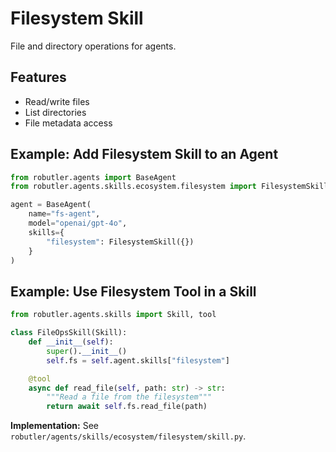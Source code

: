 # Filesystem Skill

File and directory operations for agents.

## Features
- Read/write files
- List directories
- File metadata access

## Example: Add Filesystem Skill to an Agent
```python
from robutler.agents import BaseAgent
from robutler.agents.skills.ecosystem.filesystem import FilesystemSkill

agent = BaseAgent(
    name="fs-agent",
    model="openai/gpt-4o",
    skills={
        "filesystem": FilesystemSkill({})
    }
)
```

## Example: Use Filesystem Tool in a Skill
```python
from robutler.agents.skills import Skill, tool

class FileOpsSkill(Skill):
    def __init__(self):
        super().__init__()
        self.fs = self.agent.skills["filesystem"]

    @tool
    async def read_file(self, path: str) -> str:
        """Read a file from the filesystem"""
        return await self.fs.read_file(path)
```

**Implementation:** See `robutler/agents/skills/ecosystem/filesystem/skill.py`. 